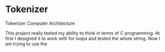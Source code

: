 # Tokenizer
Tokenizer Computer Architecture

This project really tested my ability to think in terms of C programming. At first I designed it to work with for loops and tested the whole string. Now I am trying to use the 
